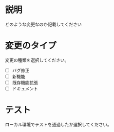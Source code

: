 # 説明
どのような変更なのか記載してください

# 変更のタイプ
変更の種類を選択してください。

- [ ] バグ修正
- [ ] 新機能
- [ ] 既存機能拡張
- [ ] ドキュメント

# テスト
ローカル環境でテストを通過したか選択してください。

